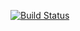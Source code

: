 [![Build Status](https://travis-ci.org/kelly-ly/LAB-3.svg?branch=master)](https://travis-ci.org/kelly-ly/LAB-3)